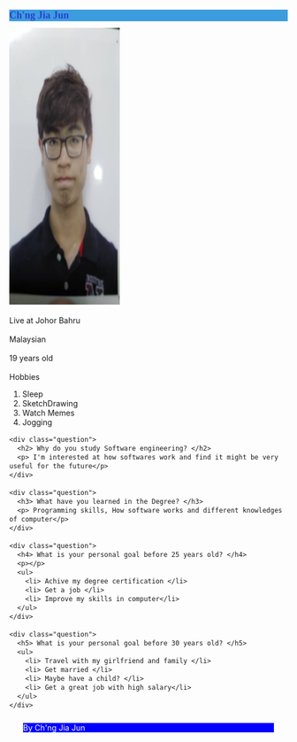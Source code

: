 <html>
<header>
  <title>Introduce Yourself</title>

  <style>
    title {
      font-family: 'Courier New', Courier, monospace;
      font-size: x-large;
      color: crimson;
    }

    header {
      margin: 25px 25px;
      background-color: blue;
      color: white;
    }

    footer {
      margin: 25px 25px;
      background-color: blue;
      color: white;
    }

    article {
      color: darkblue;
      background-color: rgb(222, 128, 60);
    }

    h1 {
      color: rgb(46, 62, 211);
      font-size: large;
      background-color: rgb(60, 157, 222);
      font-family: 'Times New Roman', Times, serif;
    }

    .question {
      color: darkblue;
      background-color: cornflowerblue;
      border: 2px solid black;
      margin: 20px;
      padding: 20px;
    }

    #intro.html {
      height: 50%;
    }
  </style>

</header>

<body>

  <h1> Ch'ng Jia Jun </h1>
  <img src="My pic.jpeg" alt="Trulli" width="200" height="500">

  <section>
    <br> Live at Johor Bahru </br>
    <br> Malaysian </br>
    <br> 19 years old </br>
  </section>

  <section>
    <br>Hobbies</br>
    <ol>
      <li>Sleep</li>
      <li>SketchDrawing</li>
      <li>Watch Memes</li>
      <li>Jogging</li>
    </ol>
  </section>

  <section>

    <div class="question">
      <h2> Why do you study Software engineering? </h2>
      <p> I'm interested at how softwares work and find it might be very useful for the future</p>
    </div>

    <div class="question">
      <h3> What have you learned in the Degree? </h3>
      <p> Programming skills, How software works and different knowledges of computer</p>
    </div>

    <div class="question">
      <h4> What is your personal goal before 25 years old? </h4>
      <p></p>
      <ul>
        <li> Achive my degree certification </li>
        <li> Get a job </li>
        <li> Improve my skills in computer</li>
      </ul>
    </div>

    <div class="question">
      <h5> What is your personal goal before 30 years old? </h5>
      <ul>
        <li> Travel with my girlfriend and family </li>
        <li> Get married </li>
        <li> Maybe have a child? </li>
        <li> Get a great job with high salary</li>
      </ul>
    </div>

  </section>

</body>

<footer>
  <p>By Ch'ng Jia Jun</p>
</footer>

</html>